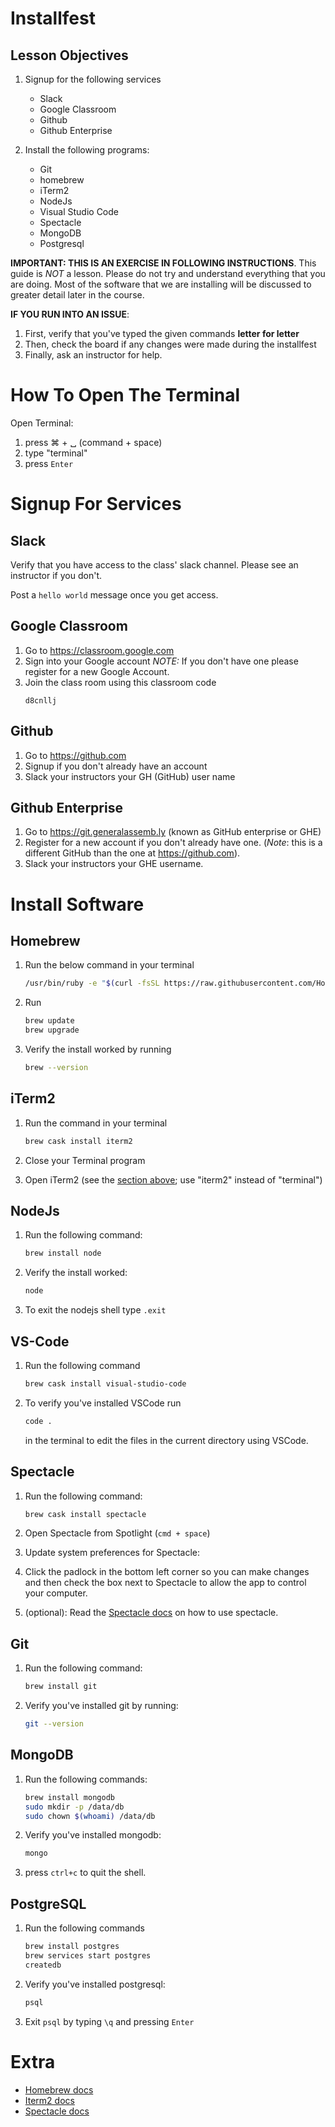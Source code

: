 # Installfest

## Lesson Objectives

1. Signup for the following services

    - Slack
    - Google Classroom
    - Github
    - Github Enterprise

1. Install the following programs:

    - Git
    - homebrew
    - iTerm2
    - NodeJs
    - Visual Studio Code
    - Spectacle
    - MongoDB
    - Postgresql

__IMPORTANT: THIS IS AN EXERCISE IN FOLLOWING INSTRUCTIONS__. This guide is _NOT_ a
lesson. Please do not try and understand everything that you are doing. Most of
the software that we are installing will be discussed to greater detail later
in the course. 

__IF YOU RUN INTO AN ISSUE__:

1. First, verify that you've typed the given commands __letter for letter__
1. Then, check the board if any changes were made during the installfest
1. Finally, ask an instructor for help.

# How To Open The Terminal <a name="open-terminal"></a>

Open Terminal: 

1. press &#8984; + &#9251; (command + space)
1. type "terminal"
1. press `Enter`

# Signup For Services

## Slack

Verify that you have access to the class' slack channel. Please see an
instructor if you don't.

Post a `hello world` message once you get access.

## Google Classroom

1. Go to https://classroom.google.com
1. Sign into your Google account _NOTE:_ If you don't have one please register
   for a new Google Account.
1. Join the class room using this classroom code
    ```
    d8cnllj
    ```

## Github

1. Go to https://github.com
1. Signup if you don't already have an account
1. Slack your instructors your GH (GitHub) user name

## Github Enterprise

1. Go to https://git.generalassemb.ly (known as GitHub enterprise or GHE)
1. Register for a new account if you don't already have one. (_Note_: this is a
   different GitHub than the one at https://github.com).
1. Slack your instructors your GHE username.

# Install Software

## Homebrew

1. Run the below command in your terminal

    ```bash
    /usr/bin/ruby -e "$(curl -fsSL https://raw.githubusercontent.com/Homebrew/install/master/install)"
    ```
1. Run

    ```bash
    brew update
    brew upgrade
    ```
1. Verify the install worked by running
    ```bash
    brew --version
    ```

## iTerm2

1. Run the command in your terminal

    ```bash
    brew cask install iterm2
    ```
1. Close your Terminal program
1. Open iTerm2 (see the [section above](#open-terminal); use "iterm2" instead
   of "terminal")

## NodeJs

1. Run the following command:

    ```bash
    brew install node
    ```
1. Verify the install worked:

    ```bash
    node
    ```
1. To exit the nodejs shell type `.exit`

## VS-Code

1. Run the following command 

    ```bash
    brew cask install visual-studio-code
    ```

1. To verify you've installed VSCode  run 

      ```bash 
      code .
      ```
   in the terminal to edit the files in the current directory using VSCode.

## Spectacle

1. Run the following command: 

    ```bash
    brew cask install spectacle
    ```
1. Open Spectacle from Spotlight (`cmd + space`)
1. Update system preferences for Spectacle:
1. Click the padlock in the bottom left corner so you can make changes and then
   check the box next to Spectacle to allow the app to control your computer.
1. (optional): Read the [Spectacle docs][spectacle] on how to use spectacle.
  
## Git

1. Run the following command:

    ```bash
    brew install git
    ```
1. Verify you've installed git by running: 

    ```bash
    git --version
    ```

## MongoDB

1. Run the following commands:

    ```bash
    brew install mongodb
    sudo mkdir -p /data/db
    sudo chown $(whoami) /data/db
    ```
1. Verify you've installed mongodb:

    ```bash
    mongo
    ```
1. press `ctrl+c` to quit the shell.

## PostgreSQL 

1. Run the following commands

    ```bash
    brew install postgres
    brew services start postgres
    createdb
    ```
1. Verify you've installed postgresql:

    ```bash
    psql
    ```
1. Exit `psql` by typing `\q` and pressing `Enter`

# Extra

* [Homebrew docs][homebrew]
* [Iterm2 docs][iterm]
* [Spectacle docs][spectacle]

[homebrew]: https://brew.sh/
[iterm]: https://iterm2.com/index.html
[brew-cask]: https://caskroom.github.io/
[spectacle]: https://github.com/eczarny/spectacle#keyboard-shortcuts
